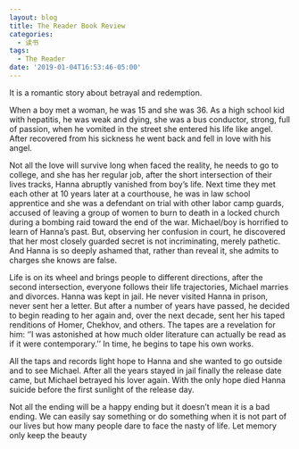 ```yaml
---
layout: blog
title: The Reader Book Review
categories:
  - 读书
tags:
  - The Reader
date: '2019-01-04T16:53:46-05:00'
---
```

It is a romantic story about betrayal and redemption.



When a boy met a woman, he was 15 and she was 36. As a high school kid with hepatitis, he was weak and dying, she was a bus conductor, strong, full of passion, when he vomited in the street she entered his life like angel. After recovered from his sickness he went back and fell in love with his angel.



Not all the love will survive long when faced the reality, he needs to go to college, and she has her regular job, after the short intersection of their lives tracks, Hanna abruptly vanished from boy’s life. Next time they met each other at 10 years later at a courthouse, he was in law school apprentice and she was a defendant on trial with other labor camp guards, accused of leaving a group of women to burn to death in a locked church during a bombing raid toward the end of the war. Michael/boy is horrified to learn of Hanna’s past. But, observing her confusion in court, he discovered that her most closely guarded secret is not incriminating, merely pathetic. And Hanna is so deeply ashamed that, rather than reveal it, she admits to charges she knows are false.



Life is on its wheel and brings people to different directions, after the second intersection, everyone follows their life trajectories, Michael marries and divorces. Hanna was kept in jail. He never visited Hanna in prison, never sent her a letter. But after a number of years have passed, he decided to begin reading to her again and, over the next decade, sent her his taped renditions of Homer, Chekhov, and others. The tapes are a revelation for him: ‘’I was astonished at how much older literature can actually be read as if it were contemporary.’’ In time, he begins to tape his own works.



All the taps and records light hope to Hanna and she wanted to go outside and to see Michael. After all the years stayed in jail finally the release date came, but Michael betrayed his lover again. With the only hope died Hanna suicide before the first sunlight of the release day.



Not all the ending will be a happy ending but it doesn’t mean it is a bad ending. We can easily say something or do something when it is not part of our lives but how many people dare to face the nasty of life. Let memory only keep the beauty
